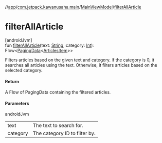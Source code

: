 //[app](../../../index.md)/[com.jetpack.kawanusaha.main](../index.md)/[MainViewModel](index.md)/[filterAllArticle](filter-all-article.md)

# filterAllArticle

[androidJvm]\
fun [filterAllArticle](filter-all-article.md)(text: [String](https://kotlinlang.org/api/latest/jvm/stdlib/kotlin/-string/index.html), category: [Int](https://kotlinlang.org/api/latest/jvm/stdlib/kotlin/-int/index.html)): Flow&lt;[PagingData](https://developer.android.com/reference/kotlin/androidx/paging/PagingData.html)&lt;[ArticlesItem](../../com.jetpack.kawanusaha.data/-articles-item/index.md)&gt;&gt;

Filters articles based on the given text and category. If the category is 0, it searches all articles using the text. Otherwise, it filters articles based on the selected category.

#### Return

A Flow of PagingData containing the filtered articles.

#### Parameters

androidJvm

| | |
|---|---|
| text | The text to search for. |
| category | The category ID to filter by. |
